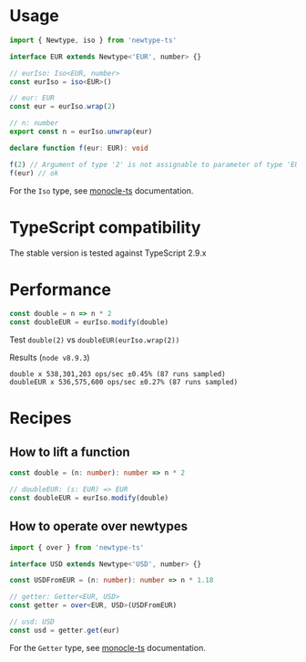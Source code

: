 # Usage

```ts
import { Newtype, iso } from 'newtype-ts'

interface EUR extends Newtype<'EUR', number> {}

// eurIso: Iso<EUR, number>
const eurIso = iso<EUR>()

// eur: EUR
const eur = eurIso.wrap(2)

// n: number
export const n = eurIso.unwrap(eur)

declare function f(eur: EUR): void

f(2) // Argument of type '2' is not assignable to parameter of type 'EUR'
f(eur) // ok
```

For the `Iso` type, see [monocle-ts](https://github.com/gcanti/monocle-ts) documentation.

# TypeScript compatibility

The stable version is tested against TypeScript 2.9.x

# Performance

```ts
const double = n => n * 2
const doubleEUR = eurIso.modify(double)
```

Test `double(2)` vs `doubleEUR(eurIso.wrap(2))`

Results (`node v8.9.3`)

```
double x 538,301,203 ops/sec ±0.45% (87 runs sampled)
doubleEUR x 536,575,600 ops/sec ±0.27% (87 runs sampled)
```

# Recipes

## How to lift a function

```ts
const double = (n: number): number => n * 2

// doubleEUR: (s: EUR) => EUR
const doubleEUR = eurIso.modify(double)
```

## How to operate over newtypes

```ts
import { over } from 'newtype-ts'

interface USD extends Newtype<'USD', number> {}

const USDFromEUR = (n: number): number => n * 1.18

// getter: Getter<EUR, USD>
const getter = over<EUR, USD>(USDFromEUR)

// usd: USD
const usd = getter.get(eur)
```

For the `Getter` type, see [monocle-ts](https://github.com/gcanti/monocle-ts) documentation.

